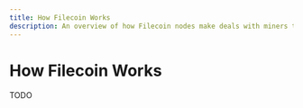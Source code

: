 ```yaml
---
title: How Filecoin Works
description: An overview of how Filecoin nodes make deals with miners to store and retrieve data from the Filecoin network.
---
```


# How Filecoin Works

TODO
